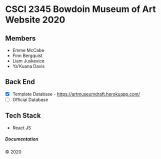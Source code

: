 # CSCI 2345 Bowdoin Museum of Art Website 2020 

## Members 

- Emme McCabe 
- Finn Bergquist 
- Liam Juskevice 
- Ya'Kuana Davis 

## Back End  

- [x] Template Database - https://artmuseumdraft.herokuapp.com/
- [ ] Official Database 

## Tech Stack 

- React JS

##### Documentation 

© 2020
